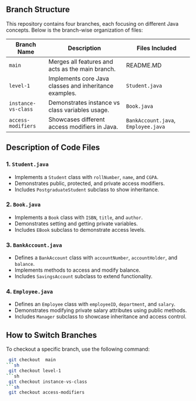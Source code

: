 ## Branch Structure
This repository contains four branches, each focusing on different Java concepts. Below is the branch-wise organization of files:

| Branch Name            | Description                                              | Files Included       |
|------------------------|----------------------------------------------------------|----------------------|
| `main`                | Merges all features and acts as the main branch.         | README.MD            |
| `level-1`             | Implements core Java classes and inheritance examples.   | `Student.java`       |
| `instance-vs-class`   | Demonstrates instance vs class variables usage.         | `Book.java`          |
| `access-modifiers`    | Showcases different access modifiers in Java.            | `BankAccount.java`, `Employee.java` |

## Description of Code Files

### 1. `Student.java`
- Implements a `Student` class with `rollNumber`, `name`, and `CGPA`.
- Demonstrates public, protected, and private access modifiers.
- Includes `PostgraduateStudent` subclass to show inheritance.

### 2. `Book.java`
- Implements a `Book` class with `ISBN`, `title`, and `author`.
- Demonstrates setting and getting private variables.
- Includes `EBook` subclass to demonstrate access levels.

### 3. `BankAccount.java`
- Defines a `BankAccount` class with `accountNumber`, `accountHolder`, and `balance`.
- Implements methods to access and modify balance.
- Includes `SavingsAccount` subclass to extend functionality.

### 4. `Employee.java`
- Defines an `Employee` class with `employeeID`, `department`, and `salary`.
- Demonstrates modifying private salary attributes using public methods.
- Includes `Manager` subclass to showcase inheritance and access control.

## How to Switch Branches
To checkout a specific branch, use the following command:
```sh
 git checkout  main
```sh
 git checkout level-1
```sh
 git checkout instance-vs-class
```sh
 git checkout access-modifiers